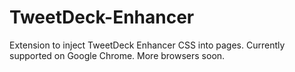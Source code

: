 TweetDeck-Enhancer
==================

Extension to inject TweetDeck Enhancer CSS into pages. Currently supported on Google Chrome. More browsers soon.
